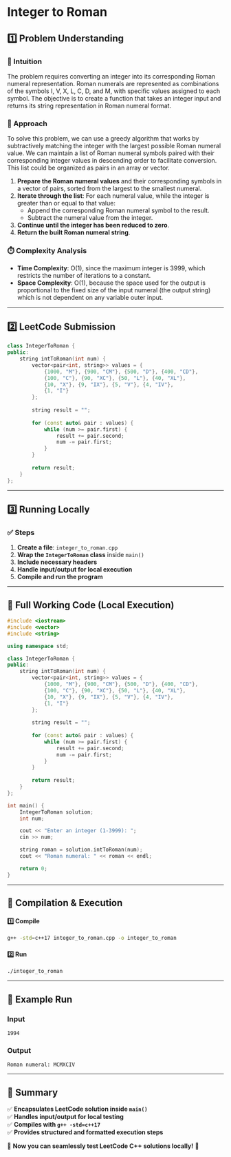 # **Integer to Roman**  

## **1️⃣ Problem Understanding**  
### **📌 Intuition**  
The problem requires converting an integer into its corresponding Roman numeral representation. Roman numerals are represented as combinations of the symbols I, V, X, L, C, D, and M, with specific values assigned to each symbol. The objective is to create a function that takes an integer input and returns its string representation in Roman numeral format.

### **🚀 Approach**  
To solve this problem, we can use a greedy algorithm that works by subtractively matching the integer with the largest possible Roman numeral value. We can maintain a list of Roman numeral symbols paired with their corresponding integer values in descending order to facilitate conversion. This list could be organized as pairs in an array or vector. 

1. **Prepare the Roman numeral values** and their corresponding symbols in a vector of pairs, sorted from the largest to the smallest numeral.
2. **Iterate through the list**: For each numeral value, while the integer is greater than or equal to that value:
   - Append the corresponding Roman numeral symbol to the result.
   - Subtract the numeral value from the integer.
3. **Continue until the integer has been reduced to zero**.
4. **Return the built Roman numeral string**.

### **⏱️ Complexity Analysis**  
- **Time Complexity**: O(1), since the maximum integer is 3999, which restricts the number of iterations to a constant.
- **Space Complexity**: O(1), because the space used for the output is proportional to the fixed size of the input numeral (the output string) which is not dependent on any variable outer input.

---  

## **2️⃣ LeetCode Submission**  
```cpp
class IntegerToRoman {
public:
    string intToRoman(int num) {
        vector<pair<int, string>> values = {
            {1000, "M"}, {900, "CM"}, {500, "D"}, {400, "CD"},
            {100, "C"}, {90, "XC"}, {50, "L"}, {40, "XL"},
            {10, "X"}, {9, "IX"}, {5, "V"}, {4, "IV"},
            {1, "I"}
        };
        
        string result = "";
        
        for (const auto& pair : values) {
            while (num >= pair.first) {
                result += pair.second;
                num -= pair.first;
            }
        }
        
        return result;
    }
};  
```  

---  

## **3️⃣ Running Locally**  
### **✅ Steps**  
1. **Create a file**: `integer_to_roman.cpp`  
2. **Wrap the `IntegerToRoman` class** inside `main()`  
3. **Include necessary headers**  
4. **Handle input/output for local execution**  
5. **Compile and run the program**  

---  

## **📝 Full Working Code (Local Execution)**  
```cpp
#include <iostream>
#include <vector>
#include <string>

using namespace std;

class IntegerToRoman {
public:
    string intToRoman(int num) {
        vector<pair<int, string>> values = {
            {1000, "M"}, {900, "CM"}, {500, "D"}, {400, "CD"},
            {100, "C"}, {90, "XC"}, {50, "L"}, {40, "XL"},
            {10, "X"}, {9, "IX"}, {5, "V"}, {4, "IV"},
            {1, "I"}
        };
        
        string result = "";
        
        for (const auto& pair : values) {
            while (num >= pair.first) {
                result += pair.second;
                num -= pair.first;
            }
        }
        
        return result;
    }
};

int main() {
    IntegerToRoman solution;
    int num;

    cout << "Enter an integer (1-3999): ";
    cin >> num;

    string roman = solution.intToRoman(num);
    cout << "Roman numeral: " << roman << endl;

    return 0;
}  
```  

---  

## **🔧 Compilation & Execution**  
#### **1️⃣ Compile**  
```bash
g++ -std=c++17 integer_to_roman.cpp -o integer_to_roman
```  

#### **2️⃣ Run**  
```bash
./integer_to_roman
```  

---  

## **🎯 Example Run**  
### **Input**  
```
1994
```  
### **Output**  
```
Roman numeral: MCMXCIV
```  

---  

## **📌 Summary**  
✅ **Encapsulates LeetCode solution inside `main()`**  
✅ **Handles input/output for local testing**  
✅ **Compiles with `g++ -std=c++17`**  
✅ **Provides structured and formatted execution steps**  

🚀 **Now you can seamlessly test LeetCode C++ solutions locally!** 🚀
